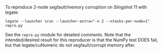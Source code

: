To reproduce 2-node segfault/memory corruption on Slingshot 11 with
legate:

`legate --launcher srun --launcher-extra="-n 2 --ntasks-per-node=1" repro.py`

See the `repro.py` module for detailed comments. Note that the intended/desired
result for this reproducer is that the NumPy test DOES fail, but that
legate/cuNumeric do not segfault/corrupt memory after.
